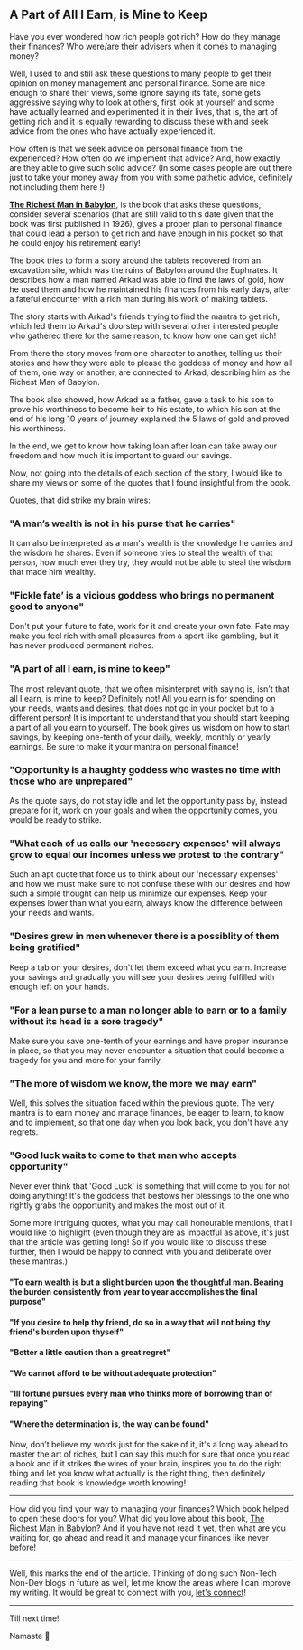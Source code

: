 ## A Part of All I Earn, is Mine to Keep

Have you ever wondered how rich people got rich? How do they manage their finances? Who were/are their advisers when it comes to managing money?

Well, I used to and still ask these questions to many people to get their opinion on money management and personal finance. Some are nice enough to share their views, some ignore saying its fate, some gets aggressive saying why to look at others, first look at yourself and some have actually learned and experimented it in their lives, that is, the art of getting rich and it is equally rewarding to discuss these with and seek advice from the ones who have actually experienced it.

How often is that we seek advice on personal finance from the experienced? How often do we implement that advice? And, how exactly are they able to give such solid advice? (In some cases people are out there just to take your money away from you with some pathetic advice, definitely not including them here !)

**[The Richest Man in Babylon](https://amzn.to/394z4dJ)**, is the book that asks these questions, consider several scenarios (that are still valid to this date given that the book was first published in 1926), gives a proper plan to personal finance that could lead a person to get rich and have enough in his pocket so that he could enjoy his retirement early!

The book tries to form a story around the tablets recovered from an excavation site, which was the ruins of Babylon around the Euphrates. It describes how a man named Arkad was able to find the laws of gold, how he used them and how he maintained his finances from his early days, after a fateful encounter with a rich man during his work of making tablets.

The story starts with Arkad's friends trying to find the mantra to get rich, which led them to Arkad's doorstep with several other interested people who gathered there for the same reason, to know how one can get rich!

From there the story moves from one character to another, telling us their stories and how they were able to please the goddess of money and how all of them, one way or another, are connected to Arkad, describing him as the Richest Man of Babylon.

The book also showed, how Arkad as a father, gave a task to his son to prove his worthiness to become heir to his estate, to which his son at the end of his long 10 years of journey explained the 5 laws of gold and proved his worthiness.

In the end, we get to know how taking loan after loan can take away our freedom and how much it is important to guard our savings.

Now, not going into the details of each section of the story, I would like to share my views on some of the quotes that I found insightful from the book.

Quotes, that did strike my brain wires:

### "A man’s wealth is not in his purse that he carries"

It can also be interpreted as a man's wealth is the knowledge he carries and the wisdom he shares. Even if someone tries to steal the wealth of that person, how much ever they try, they would not be able to steal the wisdom that made him wealthy.

### "Fickle fate’ is a vicious goddess who brings no permanent good to anyone"

Don't put your future to fate, work for it and create your own fate. Fate may make you feel rich with small pleasures from a sport like gambling, but it has never produced permanent riches.

### "A part of all I earn, is mine to keep"

The most relevant quote, that we often misinterpret with saying is, isn't that all I earn, is mine to keep? Definitely not! All you earn is for spending on your needs, wants and desires, that does not go in your pocket but to a different person! It is important to understand that you should start keeping a part of all you earn to yourself. The book gives us wisdom on how to start savings, by keeping one-tenth of your daily, weekly, monthly or yearly earnings. Be sure to make it your mantra on personal finance!

### "Opportunity is a haughty goddess who wastes no time with those who are unprepared"

As the quote says, do not stay idle and let the opportunity pass by, instead prepare for it, work on your goals and when the opportunity comes, you would be ready to strike.

### "What each of us calls our 'necessary expenses' will always grow to equal our incomes unless we protest to the contrary"

Such an apt quote that force us to think about our 'necessary expenses' and how we must make sure to not confuse these with our desires and how such a simple thought can help us minimize our expenses. Keep your expenses lower than what you earn, always know the difference between your needs and wants.

### "Desires grew in men whenever there is a possiblity of them being gratified"

Keep a tab on your desires, don't let them exceed what you earn. Increase your savings and gradually you will see your desires being fulfilled with enough left on your hands.

### "For a lean purse to a man no longer able to earn or to a family without its head is a sore tragedy"

Make sure you save one-tenth of your earnings and have proper insurance in place, so that you may never encounter a situation that could become a tragedy for you and more for your family.

### "The more of wisdom we know, the more we may earn"

Well, this solves the situation faced within the previous quote. The very mantra is to earn money and manage finances, be eager to learn, to know and to implement, so that one day when you look back, you don't have any regrets.

### "Good luck waits to come to that man who accepts opportunity"

Never ever think that 'Good Luck' is something that will come to you for not doing anything! It's the goddess that bestows her blessings to the one who rightly grabs the opportunity and makes the most out of it.

Some more intriguing quotes, what you may call honourable mentions, that I would like to highlight (even though they are as impactful as above, it's just that the article was getting long! So if you would like to discuss these further, then I would be happy to connect with you and deliberate over these mantras.)

#### "To earn wealth is but a slight burden upon the thoughtful man. Bearing the burden consistently from year to year accomplishes the final purpose"

#### "If you desire to help thy friend, do so in a way that will not bring thy friend's burden upon thyself"

#### "Better a little caution than a great regret"

#### "We cannot afford to be without adequate protection"

#### "Ill fortune pursues every man who thinks more of borrowing than of repaying"

#### "Where the determination is, the way can be found"

Now, don’t believe my words just for the sake of it, it's a long way ahead to master the art of riches, but I can say this much for sure that once you read a book and if it strikes the wires of your brain, inspires you to do the right thing and let you know what actually is the right thing, then definitely reading that book is knowledge worth knowing!

---

How did you find your way to managing your finances? Which book helped to open these doors for you? What did you love about this book, [The Richest Man in Babylon](https://amzn.to/394z4dJ)? And if you have not read it yet, then what are you waiting for, go ahead and read it and manage your finances like never before!

---

Well, this marks the end of the article. Thinking of doing such Non-Tech Non-Dev blogs in future as well, let me know the areas where I can improve my writing. It would be great to connect with you, [let's connect](https://www.linkedin.com/in/siddharth-chandra1/)! 

---

Till next time!

Namaste 🙏